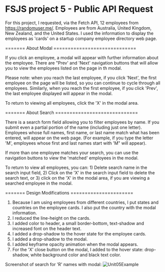 # FSJS project 5 - Public API Request

For this project, I requested, via the Fetch API, 12 employees from https://randomuser.me/. Employees are from Australia, United Kingdom, New Zealand, and the United States.  I used the information to display the employees as 'cards' on a startup company employee directory web page.

======= About Modal =============================

If you click an employee, a modal will appear with further information about the employee.  There are "Prev' and 'Next' navigation buttons that will allow you to view the employees listed on the page in th modal.  

Please note: when you reach the last employee, if you click 'Next', the first employee on the page will be listed, so you can continue to cycle through all employees.  Similarly, when you reach the first employee, if you click 'Prev', the last employee displayed will appear in the modal.

To return to viewing all employees, click the 'X' in the modal area.

======= About Search =============================

There is a search form field allowing you to filter employees by name.  If you submit even a partial portion of the name (including just one letter).  Employees whose full names, first name, or last name match what has been entered, will appear on the web page.  (For example, if you type the letter 'M', employees whose first and last names start with 'M" will appear).

If more than one employee matches your search, you can use the navigation buttons to view the 'matched' employees in the modal.

To return to view all employees, you can: 1) Delete search name in the search input field, 2) Click on the 'X' in the search input field to delete the search text, or 3) click on the 'X' in the modal area, if you are viewing a searched employee in the modal.

======= Design Modifications ======================

1) Because I am using employees from different countries, I put states and countries on the employee cards.  I also put the country with the modal information.
2) I reduced the line-height on the cards.
3) I added color to header, a small border-bottom, text-shadow and increased font on the header text.
4) I added a drop-shadow to the hover state for the employee cards.
5) I added a drop-shadow to the modal.
6) I added keyframe opacity animation when the modal appears.
7) For the 'X' close button on the modal, I added to the hover state: drop-shadow, white background color and black text color.

Screenshot of search for 'R' names with modal:
![Unit05Example](https://user-images.githubusercontent.com/42808209/55358772-2727da80-549e-11e9-9e33-ee4e028dcabe.jpg)
